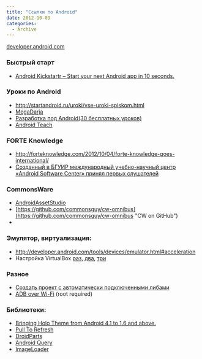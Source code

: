 ```yaml
---
title: "Ссылки по Android"
date: 2012-10-09
categories:
  - Archive
---
```


[developer.android.com](http://developer.android.com)

### Быстрый старт

  * [Android Kickstartr – Start your next Android app in 10 seconds.](http://androidkickstartr.com/) 

### Уроки по Android

  * <http://startandroid.ru/uroki/vse-uroki-spiskom.html>
  * [MegaDarja](http://megadarja.blogspot.com/)
  * [Разработка под Android(30 бесплатных уроков)](http://developer.alexanderklimov.ru/android/index.php)
  * [Android Teach](http://www.androidteach.com/)

### FORTE Knowledge

  * <http://forteknowledge.com/2012/10/04/forte-knowledge-goes-international/>
  * [Созданный в БГУИР международный учебно-научный центр «Android Software Center» принял первых слушателей](http://www.bsuir.by/online/tnj2/one_article.jsp?PageID=88970&resID=100229&lang=ru&tnj_id=10939&rid=102243)

### CommonsWare

  * [AndroidAssetStudio](https://code.google.com/p/android-ui-utils/ "Android UI Tools")
  * [https://github.com/commonsguy/cw-omnibus](https://github.com/commonsguy/cw-omnibus "CW on GitHub")
  * 

### Эмулятор, виртуализация:

  * <http://developer.android.com/tools/devices/emulator.html#acceleration>
  * Настройка VirtualBox [раз](http://habrahabr.ru/post/119599/), [два](http://habrahabr.ru/post/119931/), [три](http://habrahabr.ru/post/130201/)

### Разное

  * [Создать проект с автоматически подключенными либами](http://androidkickstartr.com/)
  * [ADB over Wi-Fi](https://play.google.com/store/apps/details?id=com.ryosoftware.adbw&hl=en) (root required)

### Библиотеки:

  * [Bringing Holo Theme from Android 4.1 to 1.6 and above.](https://github.com/ChristopheVersieux/HoloEverywhere)
  * [Pull To Refresh](https://github.com/serso/Android-PullToRefresh)
  * [DroidParts](http://droidparts.org/)
  * [Android Query](http://code.google.com/p/android-query/)
  * [ImageLoader](https://github.com/novoda/ImageLoader/)
